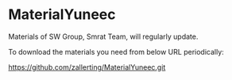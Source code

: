 # MaterialYuneec

Materials of SW Group, Smrat Team, will regularly update.

To download the materials you need from below URL periodically:

https://github.com/zallerting/MaterialYuneec.git